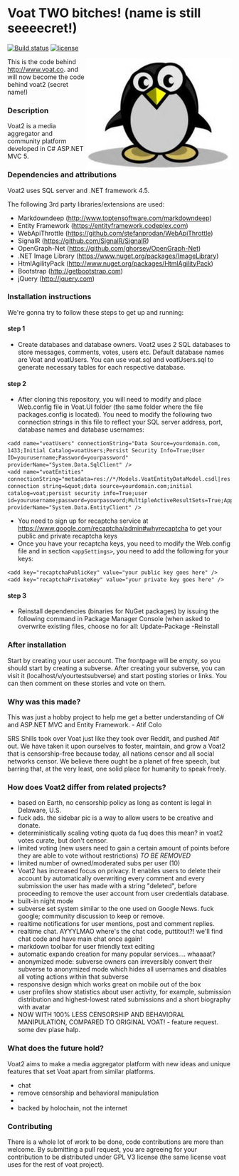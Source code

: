 # Voat  TWO bitches!  (name is still seeeecret!)
[![Build status](https://ci.appveyor.com/api/projects/status/gmrwwisseq07emb4/branch/master?svg=true)](https://ci.appveyor.com/project/voat/voat/branch/master)
[![license](http://img.shields.io/badge/license-GNU-blue.svg)](https://raw.githubusercontent.com/voat/voat/master/LICENSE)

<img height="251" width="327" src="Voat/Voat.UI/Graphics/voat-goat.jpg" alt="Voat2 mascot" title="Voat" align="right" />

This is the code behind http://www.voat.co.  and will now become the code behind voat2 (secret name!)

### Description
Voat2 is a media aggregator and community platform developed in C# ASP.NET MVC 5.  

### Dependencies and attributions
Voat2 uses SQL server and .NET framework 4.5.

The following 3rd party libraries/extensions are used:

- Markdowndeep (http://www.toptensoftware.com/markdowndeep)
- Entity Framework (https://entityframework.codeplex.com)
- WebApiThrottle (https://github.com/stefanprodan/WebApiThrottle)
- SignalR (https://github.com/SignalR/SignalR)
- OpenGraph-Net (https://github.com/ghorsey/OpenGraph-Net)
- .NET Image Library (https://www.nuget.org/packages/ImageLibrary)
- HtmlAgilityPack (http://www.nuget.org/packages/HtmlAgilityPack)
- Bootstrap (http://getbootstrap.com)
- jQuery (http://jquery.com)

### Installation instructions
We're gonna try to follow these steps to get up and running:

#### step 1
- Create databases and database owners.
Voat2 uses 2 SQL databases to store messages, comments, votes, users etc. 
Default database names are Voat and voatUsers.
You can use voat.sql and voatUsers.sql to generate necessary tables for each respective database.

#### step 2
- After cloning this repository, you will need to modify and place Web.config file in Voat.UI folder (the same folder where the file packages.config is located). You need to modify the following two connection strings in this file to reflect your SQL server address, port, database names and database usernames: 
```
<add name="voatUsers" connectionString="Data Source=yourdomain.com, 1433;Initial Catalog=voatUsers;Persist Security Info=True;User ID=yourusername;Password=yourpassword" providerName="System.Data.SqlClient" />
<add name="voatEntities" connectionString="metadata=res://*/Models.VoatEntityDataModel.csdl|res://*/Models.VoatEntityDataModel.ssdl|res://*/Models.VoatEntityDataModel.msl;provider=System.Data.SqlClient;provider connection string=&quot;data source=yourdomain.com;initial catalog=voat;persist security info=True;user id=yourusername;password=yourpassword;MultipleActiveResultSets=True;App=EntityFramework&quot;" providerName="System.Data.EntityClient" />
```
- You need to sign up for recaptcha service at https://www.google.com/recaptcha/admin#whyrecaptcha to get your public and private recaptcha keys
- Once you have your recaptcha keys, you need to modify the Web.config file and in section `<appSettings>`, you need to add the following for your keys:
```
<add key="recaptchaPublicKey" value="your public key goes here" />
<add key="recaptchaPrivateKey" value="your private key goes here" />
```
#### step 3
- Reinstall dependencies (binaries for NuGet packages) by issuing the following command in Package Manager Console (when asked to overwrite existing files, choose no for all:
Update-Package -Reinstall

### After installation
Start by creating your user account. The frontpage will be empty, so you should start by creating a subverse.
After creating your subverse, you can visit it (localhost/v/yourtestsubverse) and start posting stories or links. You can then comment on these stories and vote on them.

### Why was this made?
This was just a hobby project to help me get a better understanding of C# and ASP.NET MVC and Entity Framework. - Atif Colo

SRS Shills took over Voat just like they took over Reddit, and pushed Atif out. We have taken it upon ourselves to foster, maintain, and grow a Voat2 that is censorship-free because today, all nations censor and all social networks censor.  We believe there ought be a planet of free speech, but barring that, at the very least, one solid place for humanity to speak freely.

### How does Voat2 differ from related projects?
- based on Earth, no censorship policy as long as content is legal in Delaware, U.S.
- fuck ads.  the sidebar pic is a way to allow users to be creative and donate.
- deterministically scaling voting quota da fuq does this mean? in voat2 votes curate, but don't censor.
- limited voting (new users need to gain a certain amount of points before they are able to vote without restrictions) *TO BE REMOVED*
- limited number of owned/moderated subs per user (10)
- Voat2 has increased focus on privacy. It enables users to delete their account by automatically overwriting every comment and every submission the user has made with a string "deleted", before proceeding to remove the user account from user credentials database. 
- built-in night mode
- subverse set system similar to the one used on Google News.  fuck google; community discussion to keep or remove.
- realtime notifications for user mentions, post and comment replies.
- realtime chat.  AYYYLMAO where's the chat code, puttitout?!  we'll find chat code and have main chat once again!
- markdown toolbar for user friendly text editing
- automatic expando creation for many popular services.... whaaaat?
- anonymized mode: subverse owners can irreversibly convert their subverse to anonymized mode which hides all usernames and disables all voting actions within that subverse
- responsive design which works great on mobile out of the box
- user profiles show statistics about user activity, for example, submission distribution and highest-lowest rated submissions and a short biography with avatar
- NOW WITH 100% LESS CENSORSHIP AND BEHAVIORAL MANIPULATION, COMPARED TO ORIGINAL VOAT!  - feature request.  some dev plase halp.

### What does the future hold?
Voat2 aims to make a media aggregator platform with new ideas and unique features that set Voat apart from similar platforms.

- chat
- remove censorship and behavioral manipulation
- 
- backed by holochain, not the internet

### Contributing
There is a whole lot of work to be done, code contributions are more than welcome. By submitting a pull request, you are agreeing for your contribution to be distributed under GPL V3 license (the same license voat uses for the rest of voat project).
